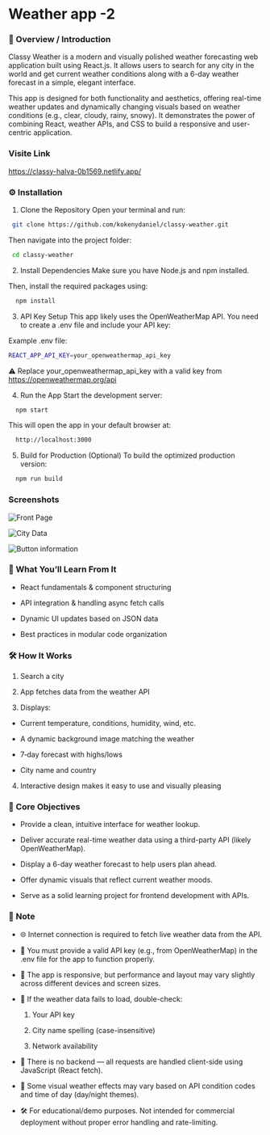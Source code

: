 


#  Weather app -2 

### 📝 Overview / Introduction

Classy Weather is a modern and visually polished weather forecasting web application built using React.js. It allows users to search for any city in the world and get current weather conditions along with a 6-day weather forecast in a simple, elegant interface.

This app is designed for both functionality and aesthetics, offering real-time weather updates and dynamically changing visuals based on weather conditions (e.g., clear, cloudy, rainy, snowy). It demonstrates the power of combining React, weather APIs, and CSS to build a responsive and user-centric application.
### Visite Link 

https://classy-halva-0b1569.netlify.app/


### ⚙ Installation
1.  Clone the Repository
Open your terminal and run:
```bash
 git clone https://github.com/kokenydaniel/classy-weather.git

```
Then navigate into the project folder:
```bash
 cd classy-weather


```


2. Install Dependencies
Make sure you have Node.js and npm installed.

Then, install the required packages using:

```bash
  npm install
```
 
3. API Key Setup
This app likely uses the OpenWeatherMap API. You need to create a .env file and include your API key:

Example .env file:

```bash
REACT_APP_API_KEY=your_openweathermap_api_key 
```
⚠️ Replace your_openweathermap_api_key with a valid key from https://openweathermap.org/api

4. Run the App
Start the development server:

```bash
  npm start
```
This will open the app in your default browser at:
```bash
  http://localhost:3000

```

5. Build for Production (Optional)
To build the optimized production version:
```bash
  npm run build
```
### Screenshots

![Front Page](https://github.com/user-attachments/assets/dd0af318-385e-4df3-934c-040f2e1c80b9)

![City Data](https://github.com/user-attachments/assets/5064b211-0e1e-4f70-8417-1efac6cab859)

![Button information](https://github.com/user-attachments/assets/14278fef-14df-4e8a-98c3-4786a9f8fac7)





###  🧠 What You’ll Learn From It

- React fundamentals & component structuring

- API integration & handling async fetch calls

- Dynamic UI updates based on JSON data

- Best practices in modular code organization




### 🛠️ How It Works
1. Search a city

2. App fetches data from the weather API

3. Displays:

- Current temperature, conditions, humidity, wind, etc.

- A dynamic background image matching the weather

- 7‑day forecast with highs/lows

- City name and country

4. Interactive design makes it easy to use and visually pleasing






### 🔑 Core Objectives
- Provide a clean, intuitive interface for weather lookup.

- Deliver accurate real-time weather data using a third-party API (likely OpenWeatherMap).

- Display a 6-day weather forecast to help users plan ahead.

- Offer dynamic visuals that reflect current weather moods.

- Serve as a solid learning project for frontend development with APIs.



### 📌 Note
- 🌐 Internet connection is required to fetch live weather data from the API.

- 🔑 You must provide a valid API key (e.g., from OpenWeatherMap) in the .env file for the app to function properly.

- 📱 The app is responsive, but performance and layout may vary slightly across different devices and screen sizes.

- 🧪 If the weather data fails to load, double-check:

  1. Your API key

  2. City name spelling (case-insensitive)

  3. Network availability

- 🚫 There is no backend — all requests are handled client-side using JavaScript (React fetch).

- 🌙 Some visual weather effects may vary based on API condition codes and time of day (day/night themes).

- 🛠 For educational/demo purposes. Not intended for commercial deployment without proper error handling and rate-limiting.

